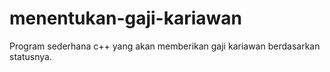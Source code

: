 # menentukan-gaji-kariawan
Program sederhana c++ yang akan memberikan gaji kariawan berdasarkan statusnya.
